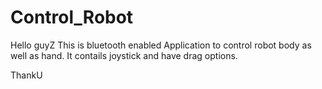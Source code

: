 # Control_Robot
Hello guyZ
This is bluetooth enabled Application to control robot body as well as hand.
It contails joystick and have drag options.

ThankU
